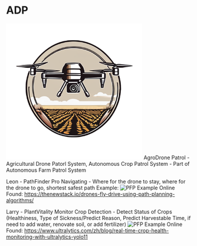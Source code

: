 # ADP
<img src="/Logo/v0.1.png" alt="Logo" width="369"/>
AgroDrone Patrol - Agricultural Drone Patorl System, Autonomous Crop Patrol System - Part of Autonomous Farm Patrol System

Leon - PathFinder Pro
Navigating - Where for the drone to stay, where for the drone to go, shortest safest path
Example:
<img src="/Example/PFP.png" alt="PFP" width="369"/>
Example Online Found:
https://thenewstack.io/drones-fly-drive-using-path-planning-algorithms/

Larry - PlantVitality Monitor
Crop Detection - Detect Status of Crops (Healthiness, Type of Sickness/Predict Reason, Predict Harvestable Time, if need to add water, renovate soil, or add fertilizer)
<img src="/Example/PVM.png" alt="PFP" width="369"/>
Example Online Found:
https://www.ultralytics.com/zh/blog/real-time-crop-health-monitoring-with-ultralytics-yolo11
